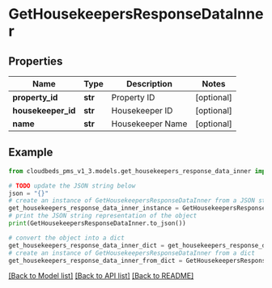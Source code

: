 # GetHousekeepersResponseDataInner


## Properties

Name | Type | Description | Notes
------------ | ------------- | ------------- | -------------
**property_id** | **str** | Property ID | [optional] 
**housekeeper_id** | **str** | Housekeeper ID | [optional] 
**name** | **str** | Housekeeper Name | [optional] 

## Example

```python
from cloudbeds_pms_v1_3.models.get_housekeepers_response_data_inner import GetHousekeepersResponseDataInner

# TODO update the JSON string below
json = "{}"
# create an instance of GetHousekeepersResponseDataInner from a JSON string
get_housekeepers_response_data_inner_instance = GetHousekeepersResponseDataInner.from_json(json)
# print the JSON string representation of the object
print(GetHousekeepersResponseDataInner.to_json())

# convert the object into a dict
get_housekeepers_response_data_inner_dict = get_housekeepers_response_data_inner_instance.to_dict()
# create an instance of GetHousekeepersResponseDataInner from a dict
get_housekeepers_response_data_inner_from_dict = GetHousekeepersResponseDataInner.from_dict(get_housekeepers_response_data_inner_dict)
```
[[Back to Model list]](../README.md#documentation-for-models) [[Back to API list]](../README.md#documentation-for-api-endpoints) [[Back to README]](../README.md)



